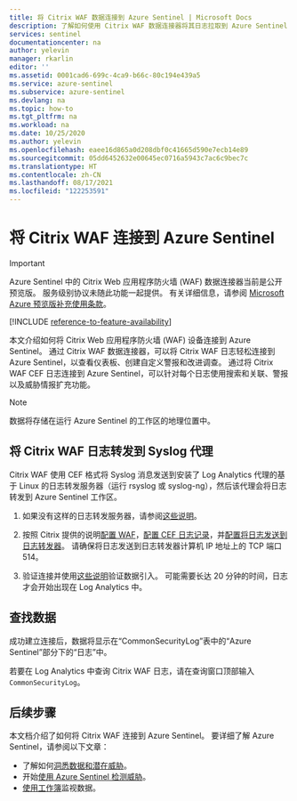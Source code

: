 ```yaml
---
title: 将 Citrix WAF 数据连接到 Azure Sentinel | Microsoft Docs
description: 了解如何使用 Citrix WAF 数据连接器将其日志拉取到 Azure Sentinel 中。 在工作簿中查看 Citrix WAF 数据，创建警报，并改进调查。
services: sentinel
documentationcenter: na
author: yelevin
manager: rkarlin
editor: ''
ms.assetid: 0001cad6-699c-4ca9-b66c-80c194e439a5
ms.service: azure-sentinel
ms.subservice: azure-sentinel
ms.devlang: na
ms.topic: how-to
ms.tgt_pltfrm: na
ms.workload: na
ms.date: 10/25/2020
ms.author: yelevin
ms.openlocfilehash: eaee16d865a0d208dbf0c41665d590e7ecb14e89
ms.sourcegitcommit: 05dd6452632e00645ec0716a5943c7ac6c9bec7c
ms.translationtype: HT
ms.contentlocale: zh-CN
ms.lasthandoff: 08/17/2021
ms.locfileid: "122253591"
---
```

# <a name="connect-your-citrix-waf-to-azure-sentinel"></a>将 Citrix WAF 连接到 Azure Sentinel

> [!IMPORTANT]
> Azure Sentinel 中的 Citrix Web 应用程序防火墙 (WAF) 数据连接器当前是公开预览版。 服务级别协议未随此功能一起提供。 有关详细信息，请参阅 [Microsoft Azure 预览版补充使用条款](https://azure.microsoft.com/support/legal/preview-supplemental-terms/)。

[!INCLUDE [reference-to-feature-availability](includes/reference-to-feature-availability.md)]

本文介绍如何将 Citrix Web 应用程序防火墙 (WAF) 设备连接到 Azure Sentinel。 通过 Citrix WAF 数据连接器，可以将 Citrix WAF 日志轻松连接到 Azure Sentinel，以查看仪表板、创建自定义警报和改进调查。 通过将 Citrix WAF CEF 日志连接到 Azure Sentinel，可以针对每个日志使用搜索和关联、警报以及威胁情报扩充功能。

> [!NOTE]
> 数据将存储在运行 Azure Sentinel 的工作区的地理位置中。

## <a name="forward-citrix-waf-logs-to-the-syslog-agent"></a>将 Citrix WAF 日志转发到 Syslog 代理  

Citrix WAF 使用 CEF 格式将 Syslog 消息发送到安装了 Log Analytics 代理的基于 Linux 的日志转发服务器（运行 rsyslog 或 syslog-ng），然后该代理会将日志转发到 Azure Sentinel 工作区。

1. 如果没有这样的日志转发服务器，请参阅[这些说明](connect-cef-agent.md)。

1. 按照 Citrix 提供的说明[配置 WAF](https://support.citrix.com/article/CTX234174)，[配置 CEF 日志记录](https://support.citrix.com/article/CTX136146)，并[配置将日志发送到日志转发器](https://docs.citrix.com/en-us/citrix-adc/13/system/audit-logging/configuring-audit-logging.html)。 请确保将日志发送到日志转发器计算机 IP 地址上的 TCP 端口 514。

1. 验证连接并使用[这些说明](connect-cef-verify.md)验证数据引入。 可能需要长达 20 分钟的时间，日志才会开始出现在 Log Analytics 中。

## <a name="find-your-data"></a>查找数据

成功建立连接后，数据将显示在“CommonSecurityLog”表中的“Azure Sentinel”部分下的“日志”中。

若要在 Log Analytics 中查询 Citrix WAF 日志，请在查询窗口顶部输入 `CommonSecurityLog`。

## <a name="next-steps"></a>后续步骤

本文档介绍了如何将 Citrix WAF 连接到 Azure Sentinel。 要详细了解 Azure Sentinel，请参阅以下文章：
- 了解如何[洞悉数据和潜在威胁](get-visibility.md)。
- 开始[使用 Azure Sentinel 检测威胁](detect-threats-built-in.md)。
- [使用工作簿](monitor-your-data.md)监视数据。